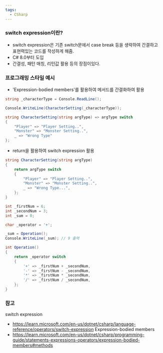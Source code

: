 ```yaml
---
tags:
  - CSharp
---
```

### switch expression이란?
- switch expression은 기존 switch문에서 case break 등을 생략하여 간결하고 표현력있는 코드를 작성하게 해줌.
- C# 8.0부터 도입
- 간결성, 패턴 매칭, 리턴값 활용 등의 장점이있다.

### 프로그래밍 스타일 예시
- 'Expression-bodied members'를 활용하여 메서드를 간결화하여 활용
```C#
string _characterType = Console.ReadLine();

Console.WriteLine(CharacterSetting(_characterType));

string CharacterSetting(string argType) => argType switch
{
    "Player" => "Player Setting..",
    "Monster" => "Monster Setting..",
    _ => "Wrong Type"
};
```

- return을 활용하여 switch expression 활용
```C#
string CharacterSetting(string argType)
{
    return argType switch
    {
        "Player" => "Player Setting..",
        "Monster" => "Monster Setting..",
        _ => "Wrong Type...",
    };
}

int _firstNum = 6;
int _secondNum = 3;
int _sum = 0;

char _operator = '+';

_sum = Operation();
Console.WriteLine(_sum); // 9 출력

int Operation()
{
    return _operator switch
    {
        '+' => _firstNum + _secondNum,
        '-' => _firstNum - _secondNum,
        '*' => _firstNum * _secondNum,
        '/' => _firstNum / _secondNum,
    };
}
```

### 참고
switch expression
- https://learn.microsoft.com/en-us/dotnet/csharp/language-reference/operators/switch-expression
Expression-bodied members
- https://learn.microsoft.com/en-us/dotnet/csharp/programming-guide/statements-expressions-operators/expression-bodied-members#methods